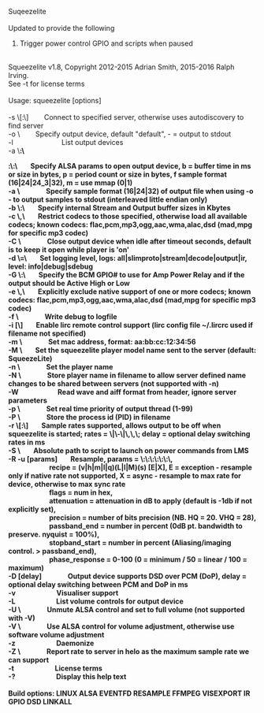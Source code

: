 Suqeezelite<br>
<br>
Updated to provide the following<br>
1. Trigger power control GPIO and scripts when paused<br>
<br>
Squeezelite v1.8, Copyright 2012-2015 Adrian Smith, 2015-2016 Ralph Irving.<br>
See -t for license terms<br>
<br>
Usage: squeezelite [options]<br>
<br>
  -s \<server>[:\<port>]&nbsp;&nbsp;&nbsp;&nbsp;&nbsp;&nbsp;&nbsp;&nbsp;Connect to specified server, otherwise uses autodiscovery to find server<br>
  -o \<output device>&nbsp;&nbsp;&nbsp;&nbsp;&nbsp;&nbsp;&nbsp;&nbsp;Specify output device, default "default", - = output to stdout<br>
  -l &nbsp;&nbsp;&nbsp;&nbsp;&nbsp;&nbsp;&nbsp;&nbsp;&nbsp;&nbsp;&nbsp;&nbsp;&nbsp;&nbsp;&nbsp;&nbsp;&nbsp;&nbsp;&nbsp;&nbsp;&nbsp;&nbsp;&nbsp;&nbsp;List output devices<br>
  -a \<b>:\<p>:\<f>:\<m>&nbsp;&nbsp;&nbsp;&nbsp;&nbsp;&nbsp;&nbsp;&nbsp;Specify ALSA params to open output device, b = buffer time in ms or size in bytes, p = period count or size in bytes, f sample format (16|24|24_3|32), m = use mmap (0|1)<br>
  -a \<f>&nbsp;&nbsp;&nbsp;&nbsp;&nbsp;&nbsp;&nbsp;&nbsp;&nbsp;&nbsp;&nbsp;&nbsp;&nbsp;&nbsp;&nbsp;&nbsp;Specify sample format (16|24|32) of output file when using -o - to output samples to stdout (interleaved little endian only)<br>
  -b \<stream>:\<output>&nbsp;&nbsp;&nbsp;&nbsp;&nbsp;&nbsp;&nbsp;&nbsp;Specify internal Stream and Output buffer sizes in Kbytes<br>
  -c \<codec1>,\<codec2>&nbsp;&nbsp;&nbsp;&nbsp;&nbsp;&nbsp;&nbsp;&nbsp;Restrict codecs to those specified, otherwise load all available codecs; known codecs: flac,pcm,mp3,ogg,aac,wma,alac,dsd (mad,mpg for specific mp3 codec)<br>
  -C \<timeout>&nbsp;&nbsp;&nbsp;&nbsp;&nbsp;&nbsp;&nbsp;&nbsp;&nbsp;&nbsp;&nbsp;&nbsp;&nbsp;&nbsp;&nbsp;&nbsp;Close output device when idle after timeout seconds, default is to keep it open while player is 'on'<br>
  -d \<log>=\<level>&nbsp;&nbsp;&nbsp;&nbsp;&nbsp;&nbsp;&nbsp;&nbsp;Set logging level, logs: all|slimproto|stream|decode|output|ir, level: info|debug|sdebug<br>
  -G \<Rpi GPIO#>:\<H/L>&nbsp;&nbsp;&nbsp;&nbsp;&nbsp;&nbsp;&nbsp;&nbsp;Specify the BCM GPIO# to use for Amp Power Relay and if the output should be Active High or Low<br>
  -e \<codec1>,\<codec2>&nbsp;&nbsp;&nbsp;&nbsp;&nbsp;&nbsp;&nbsp;&nbsp;Explicitly exclude native support of one or more codecs; known codecs: flac,pcm,mp3,ogg,aac,wma,alac,dsd (mad,mpg for specific mp3 codec)<br>
  -f \<logfile>&nbsp;&nbsp;&nbsp;&nbsp;&nbsp;&nbsp;&nbsp;&nbsp;&nbsp;&nbsp;&nbsp;&nbsp;&nbsp;&nbsp;&nbsp;&nbsp;Write debug to logfile<br>
  -i [\<filename>]&nbsp;&nbsp;&nbsp;&nbsp;&nbsp;&nbsp;&nbsp;&nbsp;Enable lirc remote control support (lirc config file ~/.lircrc used if filename not specified)<br>
  -m \<mac addr>&nbsp;&nbsp;&nbsp;&nbsp;&nbsp;&nbsp;&nbsp;&nbsp;&nbsp;&nbsp;&nbsp;&nbsp;&nbsp;&nbsp;&nbsp;&nbsp;Set mac address, format: aa:bb:cc:12:34:56<br>
  -M \<modelname>&nbsp;&nbsp;&nbsp;&nbsp;&nbsp;&nbsp;&nbsp;&nbsp;Set the squeezelite player model name sent to the server (default: SqueezeLite)<br>
  -n \<name>&nbsp;&nbsp;&nbsp;&nbsp;&nbsp;&nbsp;&nbsp;&nbsp;&nbsp;&nbsp;&nbsp;&nbsp;&nbsp;&nbsp;&nbsp;&nbsp;Set the player name<br>
  -N \<filename>&nbsp;&nbsp;&nbsp;&nbsp;&nbsp;&nbsp;&nbsp;&nbsp;&nbsp;&nbsp;&nbsp;&nbsp;&nbsp;&nbsp;&nbsp;&nbsp;Store player name in filename to allow server defined name changes to be shared between servers (not supported with -n)<br>
  -W&nbsp;&nbsp;&nbsp;&nbsp;&nbsp;&nbsp;&nbsp;&nbsp;&nbsp;&nbsp;&nbsp;&nbsp;&nbsp;&nbsp;&nbsp;&nbsp;&nbsp;&nbsp;&nbsp;&nbsp;&nbsp;&nbsp;&nbsp;&nbsp;Read wave and aiff format from header, ignore server parameters<br>
  -p \<priority>&nbsp;&nbsp;&nbsp;&nbsp;&nbsp;&nbsp;&nbsp;&nbsp;&nbsp;&nbsp;&nbsp;&nbsp;&nbsp;&nbsp;&nbsp;&nbsp;Set real time priority of output thread (1-99)<br>
  -P \<filename>&nbsp;&nbsp;&nbsp;&nbsp;&nbsp;&nbsp;&nbsp;&nbsp;&nbsp;&nbsp;&nbsp;&nbsp;&nbsp;&nbsp;&nbsp;&nbsp;Store the process id (PID) in filename<br>
  -r \<rates>[:\<delay>]&nbsp;&nbsp;&nbsp;&nbsp;&nbsp;&nbsp;&nbsp;&nbsp;Sample rates supported, allows output to be off when squeezelite is started; rates = \<maxrate>|\<minrate>-\<maxrate>|\<rate1>,\<rate2>,\<rate3>; delay = optional delay switching rates in ms<br>
  -S \<Power Script>&nbsp;&nbsp;&nbsp;&nbsp;&nbsp;&nbsp;&nbsp;&nbsp;Absolute path to script to launch on power commands from LMS<br>
  -R -u [params]&nbsp;&nbsp;&nbsp;&nbsp;&nbsp;&nbsp;&nbsp;&nbsp;Resample, params = \<recipe>:\<flags>:\<attenuation>:\<precision>:\<passband_end>:\<stopband_start>:\<phase_response>,<br>
  &nbsp;&nbsp;&nbsp;&nbsp;&nbsp;&nbsp;&nbsp;&nbsp;&nbsp;&nbsp;&nbsp;&nbsp;&nbsp;&nbsp;&nbsp;&nbsp;&nbsp;&nbsp;&nbsp;&nbsp;&nbsp;&nbsp;&nbsp;&nbsp; recipe = (v|h|m|l|q)(L|I|M)(s) [E|X], E = exception - resample only if native rate not supported, X = async - resample to max rate for device, otherwise to max sync rate<br>
  &nbsp;&nbsp;&nbsp;&nbsp;&nbsp;&nbsp;&nbsp;&nbsp;&nbsp;&nbsp;&nbsp;&nbsp;&nbsp;&nbsp;&nbsp;&nbsp;&nbsp;&nbsp;&nbsp;&nbsp;&nbsp;&nbsp;&nbsp;&nbsp; flags = num in hex,<br>
  &nbsp;&nbsp;&nbsp;&nbsp;&nbsp;&nbsp;&nbsp;&nbsp;&nbsp;&nbsp;&nbsp;&nbsp;&nbsp;&nbsp;&nbsp;&nbsp;&nbsp;&nbsp;&nbsp;&nbsp;&nbsp;&nbsp;&nbsp;&nbsp; attenuation = attenuation in dB to apply (default is -1db if not explicitly set),<br>
  &nbsp;&nbsp;&nbsp;&nbsp;&nbsp;&nbsp;&nbsp;&nbsp;&nbsp;&nbsp;&nbsp;&nbsp;&nbsp;&nbsp;&nbsp;&nbsp;&nbsp;&nbsp;&nbsp;&nbsp;&nbsp;&nbsp;&nbsp;&nbsp; precision = number of bits precision (NB. HQ = 20. VHQ = 28),<br>
  &nbsp;&nbsp;&nbsp;&nbsp;&nbsp;&nbsp;&nbsp;&nbsp;&nbsp;&nbsp;&nbsp;&nbsp;&nbsp;&nbsp;&nbsp;&nbsp;&nbsp;&nbsp;&nbsp;&nbsp;&nbsp;&nbsp;&nbsp;&nbsp; passband_end = number in percent (0dB pt. bandwidth to preserve. nyquist = 100%),<br>
  &nbsp;&nbsp;&nbsp;&nbsp;&nbsp;&nbsp;&nbsp;&nbsp;&nbsp;&nbsp;&nbsp;&nbsp;&nbsp;&nbsp;&nbsp;&nbsp;&nbsp;&nbsp;&nbsp;&nbsp;&nbsp;&nbsp;&nbsp;&nbsp; stopband_start = number in percent (Aliasing/imaging control. > passband_end),<br>
  &nbsp;&nbsp;&nbsp;&nbsp;&nbsp;&nbsp;&nbsp;&nbsp;&nbsp;&nbsp;&nbsp;&nbsp;&nbsp;&nbsp;&nbsp;&nbsp;&nbsp;&nbsp;&nbsp;&nbsp;&nbsp;&nbsp;&nbsp;&nbsp; phase_response = 0-100 (0 = minimum / 50 = linear / 100 = maximum)<br>
  -D [delay]&nbsp;&nbsp;&nbsp;&nbsp;&nbsp;&nbsp;&nbsp;&nbsp;&nbsp;&nbsp;&nbsp;&nbsp;&nbsp;&nbsp;&nbsp;&nbsp;Output device supports DSD over PCM (DoP), delay = optional delay switching between PCM and DoP in ms<br>
  -v &nbsp;&nbsp;&nbsp;&nbsp;&nbsp;&nbsp;&nbsp;&nbsp;&nbsp;&nbsp;&nbsp;&nbsp;&nbsp;&nbsp;&nbsp;&nbsp;&nbsp;&nbsp;&nbsp;&nbsp;&nbsp;&nbsp;&nbsp;&nbsp;Visualiser support<br>
  -L &nbsp;&nbsp;&nbsp;&nbsp;&nbsp;&nbsp;&nbsp;&nbsp;&nbsp;&nbsp;&nbsp;&nbsp;&nbsp;&nbsp;&nbsp;&nbsp;&nbsp;&nbsp;&nbsp;&nbsp;&nbsp;&nbsp;&nbsp;&nbsp;List volume controls for output device<br>
  -U \<control>&nbsp;&nbsp;&nbsp;&nbsp;&nbsp;&nbsp;&nbsp;&nbsp;&nbsp;&nbsp;&nbsp;&nbsp;&nbsp;&nbsp;&nbsp;&nbsp;Unmute ALSA control and set to full volume (not supported with -V)<br>
  -V \<control>&nbsp;&nbsp;&nbsp;&nbsp;&nbsp;&nbsp;&nbsp;&nbsp;&nbsp;&nbsp;&nbsp;&nbsp;&nbsp;&nbsp;&nbsp;&nbsp;Use ALSA control for volume adjustment, otherwise use software volume adjustment<br>
  -z &nbsp;&nbsp;&nbsp;&nbsp;&nbsp;&nbsp;&nbsp;&nbsp;&nbsp;&nbsp;&nbsp;&nbsp;&nbsp;&nbsp;&nbsp;&nbsp;&nbsp;&nbsp;&nbsp;&nbsp;&nbsp;&nbsp;&nbsp;&nbsp;Daemonize<br>
  -Z \<rate>&nbsp;&nbsp;&nbsp;&nbsp;&nbsp;&nbsp;&nbsp;&nbsp;&nbsp;&nbsp;&nbsp;&nbsp;&nbsp;&nbsp;&nbsp;&nbsp;Report rate to server in helo as the maximum sample rate we can support<br>
  -t &nbsp;&nbsp;&nbsp;&nbsp;&nbsp;&nbsp;&nbsp;&nbsp;&nbsp;&nbsp;&nbsp;&nbsp;&nbsp;&nbsp;&nbsp;&nbsp;&nbsp;&nbsp;&nbsp;&nbsp;&nbsp;&nbsp;&nbsp;&nbsp;License terms<br>
  -? &nbsp;&nbsp;&nbsp;&nbsp;&nbsp;&nbsp;&nbsp;&nbsp;&nbsp;&nbsp;&nbsp;&nbsp;&nbsp;&nbsp;&nbsp;&nbsp;&nbsp;&nbsp;&nbsp;&nbsp;&nbsp;&nbsp;&nbsp;&nbsp;Display this help text<br>
<br>
Build options: LINUX ALSA EVENTFD RESAMPLE FFMPEG VISEXPORT IR GPIO DSD LINKALL<br>
